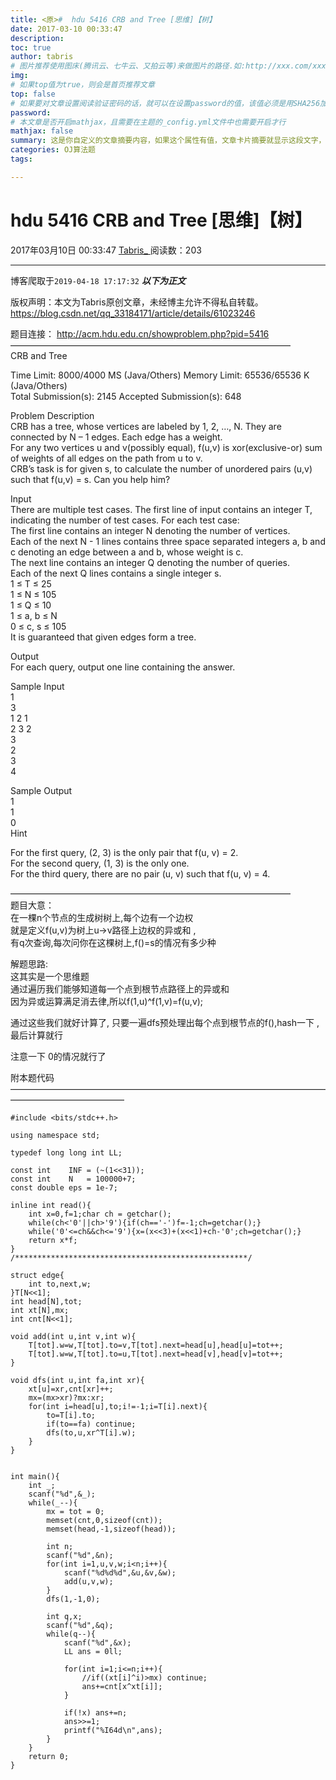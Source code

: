 ```yaml
---
title: <原>#  hdu 5416 CRB and Tree [思维]【树】
date: 2017-03-10 00:33:47
description:
toc: true
author: tabris
# 图片推荐使用图床(腾讯云、七牛云、又拍云等)来做图片的路径.如:http://xxx.com/xxx.jpg
img: 
# 如果top值为true，则会是首页推荐文章
top: false
# 如果要对文章设置阅读验证密码的话，就可以在设置password的值，该值必须是用SHA256加密后的密码，防止被他人识破
password: 
# 本文章是否开启mathjax，且需要在主题的_config.yml文件中也需要开启才行
mathjax: false
summary: 这是你自定义的文章摘要内容，如果这个属性有值，文章卡片摘要就显示这段文字，否则程序会自动截取文章的部分内容作为摘要
categories: OJ算法题
tags:

---
```





#  hdu 5416 CRB and Tree [思维]【树】

2017年03月10日 00:33:47  [ Tabris_ ](https://me.csdn.net/qq_33184171) 阅读数：203


--- 
 博客爬取于`2019-04-18 17:17:32`
***以下为正文***

版权声明：本文为Tabris原创文章，未经博主允许不得私自转载。
https://blog.csdn.net/qq_33184171/article/details/61023246

题目连接： [ http://acm.hdu.edu.cn/showproblem.php?pid=5416
](http://acm.hdu.edu.cn/showproblem.php?pid=5416)  
————————————————————————————————  
CRB and Tree

Time Limit: 8000/4000 MS (Java/Others) Memory Limit: 65536/65536 K
(Java/Others)  
Total Submission(s): 2145 Accepted Submission(s): 648

Problem Description  
CRB has a tree, whose vertices are labeled by 1, 2, …, N. They are connected
by N – 1 edges. Each edge has a weight.  
For any two vertices u and v(possibly equal), f(u,v) is xor(exclusive-or) sum
of weights of all edges on the path from u to v.  
CRB’s task is for given s, to calculate the number of unordered pairs (u,v)
such that f(u,v) = s. Can you help him?

Input  
There are multiple test cases. The first line of input contains an integer T,
indicating the number of test cases. For each test case:  
The first line contains an integer N denoting the number of vertices.  
Each of the next N - 1 lines contains three space separated integers a, b and
c denoting an edge between a and b, whose weight is c.  
The next line contains an integer Q denoting the number of queries.  
Each of the next Q lines contains a single integer s.  
1 ≤ T ≤ 25  
1 ≤ N ≤ 105  
1 ≤ Q ≤ 10  
1 ≤ a, b ≤ N  
0 ≤ c, s ≤ 105  
It is guaranteed that given edges form a tree.

Output  
For each query, output one line containing the answer.

Sample Input  
1  
3  
1 2 1  
2 3 2  
3  
2  
3  
4

Sample Output  
1  
1  
0  
Hint

For the first query, (2, 3) is the only pair that f(u, v) = 2.  
For the second query, (1, 3) is the only one.  
For the third query, there are no pair (u, v) such that f(u, v) = 4.

————————————————————————————————  
题目大意：  
在一棵n个节点的生成树树上,每个边有一个边权  
就是定义f(u,v)为树上u->v路径上边权的异或和 ,  
有q次查询,每次问你在这棵树上,f()=s的情况有多少种

解题思路:  
这其实是一个思维题  
通过遍历我们能够知道每一个点到根节点路径上的异或和  
因为异或运算满足消去律,所以f(1,u)^f(1,v)=f(u,v);

通过这些我们就好计算了, 只要一遍dfs预处理出每个点到根节点的f(),hash一下 ,  
最后计算就行

注意一下 0的情况就行了

附本题代码  
—————————————————————————————————————————————————

    
    
    #include <bits/stdc++.h>
    
    using namespace std;
    
    typedef long long int LL;
    
    const int    INF = (~(1<<31));
    const int    N   = 100000+7;
    const double eps = 1e-7;
    
    inline int read(){
        int x=0,f=1;char ch = getchar();
        while(ch<'0'||ch>'9'){if(ch=='-')f=-1;ch=getchar();}
        while('0'<=ch&&ch<='9'){x=(x<<3)+(x<<1)+ch-'0';ch=getchar();}
        return x*f;
    }
    /****************************************************/
    
    struct edge{
        int to,next,w;
    }T[N<<1];
    int head[N],tot;
    int xt[N],mx;
    int cnt[N<<1];
    
    void add(int u,int v,int w){
        T[tot].w=w,T[tot].to=v,T[tot].next=head[u],head[u]=tot++;
        T[tot].w=w,T[tot].to=u,T[tot].next=head[v],head[v]=tot++;
    }
    
    void dfs(int u,int fa,int xr){
        xt[u]=xr,cnt[xr]++;
        mx=(mx>xr)?mx:xr;
        for(int i=head[u],to;i!=-1;i=T[i].next){
            to=T[i].to;
            if(to==fa) continue;
            dfs(to,u,xr^T[i].w);
        }
    }
    
    
    int main(){
        int _;
        scanf("%d",&_);
        while(_--){
            mx = tot = 0;
            memset(cnt,0,sizeof(cnt));
            memset(head,-1,sizeof(head));
    
            int n;
            scanf("%d",&n);
            for(int i=1,u,v,w;i<n;i++){
                scanf("%d%d%d",&u,&v,&w);
                add(u,v,w);
            }
            dfs(1,-1,0);
    
            int q,x;
            scanf("%d",&q);
            while(q--){
                scanf("%d",&x);
                LL ans = 0ll;
    
                for(int i=1;i<=n;i++){
                    //if((xt[i]^i)>mx) continue;
                    ans+=cnt[x^xt[i]];
                }
    
                if(!x) ans+=n;
                ans>>=1;
                printf("%I64d\n",ans);
            }
        }
        return 0;
    }

